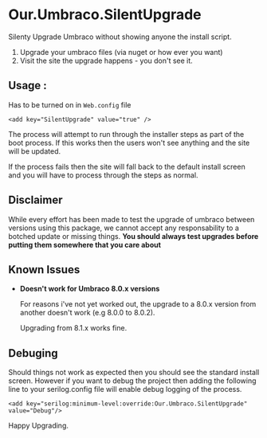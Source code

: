 # Our.Umbraco.SilentUpgrade

Silenty Upgrade Umbraco without showing anyone the install script.

1. Upgrade your umbraco files (via nuget or how ever you want)
2. Visit the site the upgrade happens - you don't see it.

## Usage : 

Has to be turned on in `Web.config` file

```
<add key="SilentUpgrade" value="true" />
```

The process will attempt to run through the installer steps as part
of the boot process. If this works then the users won't see anything
and the site will be updated. 

If the process fails then the site will fall back to the default install
screen and you will have to process through the steps as normal.

## Disclaimer
While every effort has been made to test the upgrade of umbraco between
versions using this package, we cannot accept any responsability to 
a botched update or missing things. **You should always test upgrades 
before putting them somewhere that you care about**

## Known Issues

- **Doesn't work for Umbraco 8.0.x versions**
 
  For reasons i've not yet worked out, the upgrade to a 8.0.x version 
  from another doesn't work (e.g 8.0.0 to 8.0.2). 

  Upgrading from 8.1.x works fine.
 

## Debuging

Should things not work as expected then you should see the standard
install screen. However if you want to debug the project then adding
the following line to your serilog.config file will enable debug 
logging of the process.

```
<add key="serilog:minimum-level:override:Our.Umbraco.SilentUpgrade" value="Debug"/>
```

Happy Upgrading.


